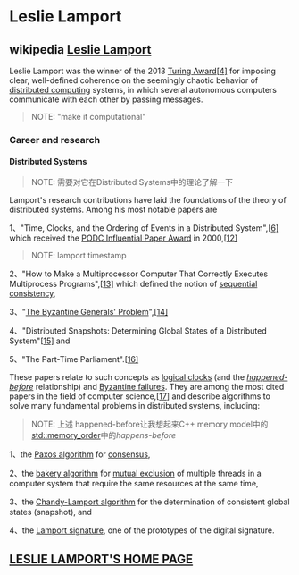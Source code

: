 # Leslie Lamport



## wikipedia [Leslie Lamport](https://en.wikipedia.org/wiki/Leslie_Lamport)

Leslie Lamport was the winner of the 2013 [Turing Award](https://en.wikipedia.org/wiki/Turing_Award)[[4\]](https://en.wikipedia.org/wiki/Leslie_Lamport#cite_note-4) for imposing clear, well-defined coherence on the seemingly chaotic behavior of [distributed computing](https://en.wikipedia.org/wiki/Distributed_computing) systems, in which several autonomous computers communicate with each other by passing messages. 

> NOTE: "make it computational"

### Career and research

#### Distributed Systems

> NOTE: 需要对它在Distributed Systems中的理论了解一下

Lamport's research contributions have laid the foundations of the theory of distributed systems. Among his most notable papers are

1、"Time, Clocks, and the Ordering of Events in a Distributed System",[[6\]](https://en.wikipedia.org/wiki/Leslie_Lamport#cite_note-timeclocks-6) which received the [PODC Influential Paper Award](https://en.wikipedia.org/wiki/Dijkstra_Prize) in 2000,[[12\]](https://en.wikipedia.org/wiki/Leslie_Lamport#cite_note-12)

> NOTE: lamport timestamp

2、"How to Make a Multiprocessor Computer That Correctly Executes Multiprocess Programs",[[13\]](https://en.wikipedia.org/wiki/Leslie_Lamport#cite_note-13) which defined the notion of [sequential consistency](https://en.wikipedia.org/wiki/Sequential_consistency),

3、"[The Byzantine Generals' Problem](https://en.wikipedia.org/wiki/Byzantine_fault_tolerance)",[[14\]](https://en.wikipedia.org/wiki/Leslie_Lamport#cite_note-14)

4、"Distributed Snapshots: Determining Global States of a Distributed System"[[15\]](https://en.wikipedia.org/wiki/Leslie_Lamport#cite_note-15) and

5、"The Part-Time Parliament".[[16\]](https://en.wikipedia.org/wiki/Leslie_Lamport#cite_note-16)

These papers relate to such concepts as [logical clocks](https://en.wikipedia.org/wiki/Logical_clocks) (and the *[happened-before](https://en.wikipedia.org/wiki/Happened-before)* relationship) and [Byzantine failures](https://en.wikipedia.org/wiki/Byzantine_failure). They are among the most cited papers in the field of computer science,[[17\]](https://en.wikipedia.org/wiki/Leslie_Lamport#cite_note-17) and describe algorithms to solve many fundamental problems in distributed systems, including:

> NOTE: 上述 happened-before让我想起来C++ memory model中的[std::memory_order](https://en.cppreference.com/w/cpp/atomic/memory_order)中的*happens-before*

1、the [Paxos algorithm](https://en.wikipedia.org/wiki/Paxos_algorithm) for [consensus](https://en.wikipedia.org/wiki/Consensus_(computer_science)),

2、the [bakery algorithm](https://en.wikipedia.org/wiki/Lamport's_bakery_algorithm) for [mutual exclusion](https://en.wikipedia.org/wiki/Mutual_exclusion) of multiple threads in a computer system that require the same resources at the same time,

3、the [Chandy-Lamport algorithm](https://en.wikipedia.org/wiki/Chandy-Lamport_algorithm) for the determination of consistent global states (snapshot), and

4、the [Lamport signature](https://en.wikipedia.org/wiki/Lamport_signature), one of the prototypes of the digital signature.



## [LESLIE  LAMPORT'S  HOME  PAGE](http://lamport.org/)